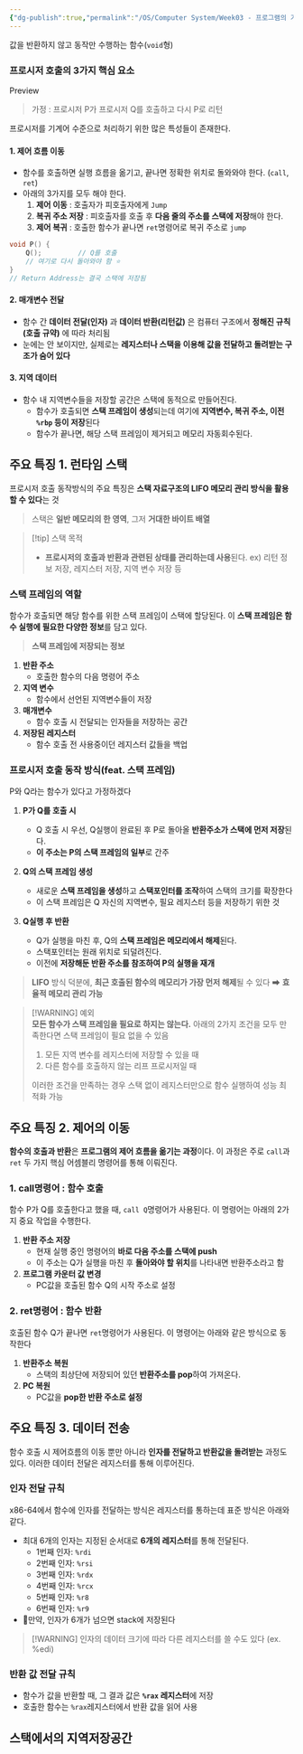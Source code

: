 ```yaml
---
{"dg-publish":true,"permalink":"/OS/Computer System/Week03 - 프로그램의 기계수준 표현/3.7 프로시저/","noteIcon":"","created":"2025-08-05T23:45:19.569+09:00","updated":"2025-08-08T10:35:11.320+09:00"}
---
```





값을 반환하지 않고 동작만 수행하는 함수(`void`형)


### 프로시저 호출의 3가지 핵심 요소 
Preview 

> 가정 : 프로시저 P가 프로시저 Q를 호출하고 다시 P로 리턴 

프로시저를 기계어 수준으로 처리하기 위한 많은 특성들이 존재한다.

#### 1. 제어 흐름 이동 
- 함수를 호출하면 실행 흐름을 옮기고, 끝나면 정확한 위치로 돌와와야 한다. (`call`, `ret`)
- 아래의 3가지를 모두 해야 한다.
	1. **제어 이동** : 호출자가 피호출자에게 `Jump`
	2. **복귀 주소 저장** : 피호출자를 호출 후 **다음 줄의 주소를 스택에 저장**해야 한다.
	3. **제어 복귀** : 호출한 함수가 끝나면 `ret`명령어로 복귀 주소로 `jump`
```c
void P() {
    Q();         // Q를 호출
    // 여기로 다시 돌아와야 함 ⭐
}
// Return Address는 결국 스택에 저장됨 
```

#### 2. 매개변수 전달
- 함수 간 **데이터 전달(인자)** 과 **데이터 반환(리턴값)** 은 컴퓨터 구조에서 **정해진 규칙(호출 규약)** 에 따라 처리됨
- 눈에는 안 보이지만, 실제로는 **레지스터나 스택을 이용해 값을 전달하고 돌려받는 구조가 숨어 있다**

#### 3. 지역 데이터
- 함수 내 지역변수들을 저장할 공간은 스택에 동적으로 만들어진다.
	- 함수가 호출되면 **스택 프레임이 생성**되는데 여기에 **지역변수, 복귀 주소, 이전 `%rbp` 등이 저장**된다
	- 함수가 끝나면, 해당 스택 프레임이 제거되고 메모리 자동회수된다.


## 주요 특징 1. 런타임 스택 
프로시저 호출 동작방식의 주요 특징은 **스택 자료구조의 LIFO 메모리 관리 방식을 활용할 수 있다**는 것 

> 스택은 **일반 메모리의 한 영역**, 그저 **거대한 바이트 배열**

>[!tip] 스택 목적
>- **프로시저의 호출과 반환과 관련된 상태를 관리하는데 사용**된다. ex) 리턴 정보 저장, 레지스터 저장, 지역 변수 저장 등

### 스택 프레임의 역할 
함수가 호출되면 해당 함수를 위한 스택 프레임이 스택에 할당된다. 이 **스택 프레임은 함수 실행에 필요한 다양한 정보**를 담고 있다.
>**스택 프레임에 저장되는 정보**
1. **반환 주소** 
	- 호출한 함수의 다음 명령어 주소 
2. **지역 변수**
	- 함수에서 선언된 지역변수들이 저장 
3. **매개변수**
	- 함수 호출 시 전달되는 인자들을 저장하는 공간 
4. **저장된 레지스터**
	- 함수 호출 전 사용중이던 레지스터 값들을 백업

### 프로시저 호출 동작 방식(feat. 스택 프레임) 
P와 Q라는 함수가 있다고 가정하겠다
1. **P가 Q를 호출 시** 
	- Q 호출 시 우선, Q실행이 완료된 후 P로 돌아올 **반환주소가 스택에 먼저 저장**된다. 
	- **이 주소는 P의 스택 프레임의 일부**로 간주 
2. **Q의 스택 프레임 생성**
	- 새로운 **스택 프레임을 생성**하고 **스택포인터를 조작**하여 스택의 크기를 확장한다 
	- 이 스택 프레임은 Q 자신의 지역변수, 필요 레지스터 등을 저장하기 위한 것 
	  
3. **Q실행 후 반환**
	- Q가 실행을 마친 후, Q의 **스택 프레임은 메모리에서 해제**된다.
	- 스택포인터는 원래 위치로 되덜려진다.
	- 이전에 **저장해둔 반환 주소를 참조하여 P의 실행을 재개** 

> **LIFO** 방식 덕분에, **최근 호출된 함수의 메모리가 가장 먼저 해제**될 수 있다 ➡ **효율적 메모리 관리 가능** 

> [!WARNING] 예외  
> **모든 함수가 스택 프레임을 필요로 하지는 않는다.** 아래의 2가지 조건을 모두 만족한다면 스택 프레임이 필요 없을 수 있음
> 1. 모든 지역 변수를 레지스터에 저장할 수 있을 때 
> 2. 다른 함수를 호출하지 않는 리프 프로시저일 때 
>
>이러한 조건을 만족하는 경우 스택 없이 레지스터만으로 함수 실행하여 성능 최적화 가능 


## 주요 특징 2. 제어의 이동 

**함수의 호출과 반환**은 **프로그램의 제어 흐름을 옮기는 과정**이다.
이 과정은 주로 `call`과 `ret` 두 가지 핵심 어셈블리 명령어를 통해 이뤄진다.

### 1. call명령어 : 함수 호출 

함수 P가 Q를 호출한다고 했을 때, `call Q`명령어가 사용된다.
이 명령어는 아래의 2가지 중요 작업을 수행한다.
1. **반환 주소 저장** 
	- 현재 실행 중인 명령어의 **바로 다음 주소를 스택에 push**
	- 이 주소는 Q가 실행을 마친 후 **돌아와야 할 위치**를 나타내면 반환주소라고 함 
2. **프로그램 카운터 값 변경** 
	- PC값을 호출된 함수 Q의 시작 주소로 설정 

### 2. ret명령어 : 함수 반환 
호출된 함수 Q가 끝나면 `ret`명령어가 사용된다.
이 명령어는 아래와 같은 방식으로 동작한다
1. **반환주소 복원**
	- 스택의 최상단에 저장되어 있던 **반환주소를 pop**하여 가져온다. 
2. **PC 복원** 
	- PC값을 **pop한 반환 주소로 설정** 

## 주요 특징 3. 데이터 전송 

함수 호출 시 제어흐름의 이동 뿐만 아니라 **인자를 전달하고 반환값을 돌려받는** 과정도 있다. 이러한 데이터 전달은 레지스터를 통해 이루어진다.

### 인자 전달 규칙 
x86-64에서 함수에 인자를 전달하는 방식은 레지스터를 통하는데 표준 방식은 아래와 같다.
- 최대 6개의 인자는 지정된 순서대로 **6개의 레지스터**를 통해 전달된다. 
	- 1번째 인자: `%rdi`
    - 2번째 인자: `%rsi`
    - 3번째 인자: `%rdx`
    - 4번째 인자: `%rcx`
    - 5번째 인자: `%r8`
    - 6번째 인자: `%r9`
- 💢만약, 인자가 6개가 넘으면 stack에 저장된다 

> [!WARNING] 인자의 데이터 크기에 따라 다른 레지스터를 쓸 수도 있다 (ex. %edi)


### 반환 값 전달 규칙 
- 함수가 값을 반환할 때, 그 결과 값은 **`%rax` 레지스터**에 저장
- 호출한 함수는 `%rax`레지스터에서 반환 값을 읽어 사용 


## 스택에서의 지역저장공간 
